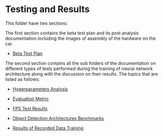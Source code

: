 # Testing and Results

This folder have two sections:

The first section contains the beta test plan and its post analysis documentation including the images of assembly of the hardware on the car.

-  [Beta Test Plan](beta_test_plan/README.md)

The second section contains all the sub folders of the documentation on different types of tests performed during the training of neural network architecture along with the discussion on their results. The topics that are listed as follows:

- [Hyperparameters Analysis](tensorflow_training_doc/hyperparameter_tweaking_and_tuning/README.md)

- [Evaluation Metric](tensorflow_training_doc/evaluation_metric/README.md)

- [FPS Test Results](tensorflow_training_doc/fps_results/README.md)

- [Object Detection Architectures Benchmarks](tensorflow_training_doc/object_detection_architecture_benchmarks/README.md)

- [Results of Recorded Data Training](tensorflow_training_doc/recorded_data_training_results)

  

